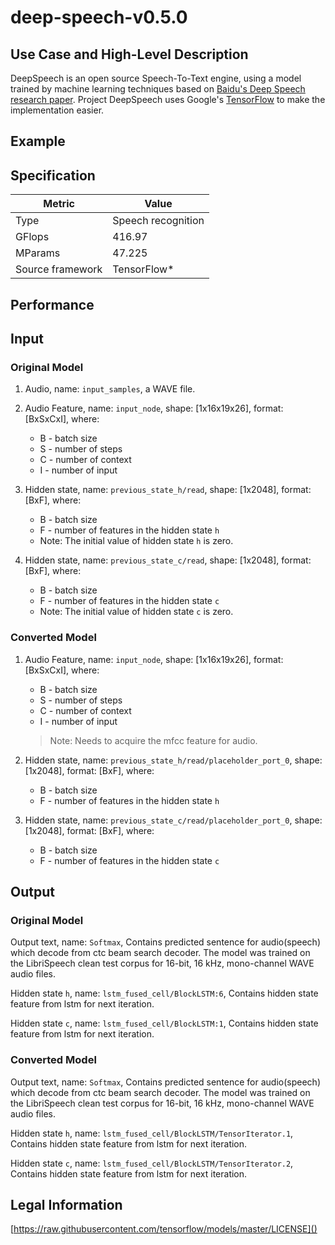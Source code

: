 # deep-speech-v0.5.0

## Use Case and High-Level Description

DeepSpeech is an open source Speech-To-Text engine, using a model trained by machine learning techniques based on [Baidu's Deep Speech research paper](https://arxiv.org/abs/1412.5567). Project DeepSpeech uses Google's [TensorFlow](https://www.tensorflow.org/) to make the implementation easier.

## Example

## Specification

| Metric                          | Value                                     |
|---------------------------------|-------------------------------------------|
| Type                            | Speech recognition                        |
| GFlops                          | 416.97                                    |
| MParams                         | 47.225                                    |
| Source framework                | TensorFlow\*                              |

## Performance

## Input

### Original Model

1. Audio, name: `input_samples`, a WAVE file.
2. Audio Feature, name: `input_node`, shape: [1x16x19x26], format: [BxSxCxI],
   where:

    - B - batch size
    - S - number of steps
    - C - number of context
    - I - number of input
    
3. Hidden state, name: `previous_state_h/read`, shape: [1x2048], format: [BxF],
   where: 
    
    - B - batch size
    - F - number of features in the hidden state `h`
    * Note: The initial value of hidden state `h` is zero.

4. Hidden state, name: `previous_state_c/read`, shape: [1x2048], format: [BxF], 
   where: 
   
    - B - batch size
    - F - number of features in the hidden state `c`
    * Note: The initial value of hidden state `c` is zero.

### Converted Model

1. Audio Feature, name: `input_node`, shape: [1x16x19x26], format: [BxSxCxI],
   where:

    - B - batch size
    - S - number of steps
    - C - number of context
    - I - number of input

    > Note: Needs to acquire the mfcc feature for audio.
    
2. Hidden state, name: `previous_state_h/read/placeholder_port_0`, shape: [1x2048], format: [BxF],
   where: 
    
    - B - batch size
    - F - number of features in the hidden state `h`

3. Hidden state, name: `previous_state_c/read/placeholder_port_0`, shape: [1x2048], format: [BxF], 
   where: 
   
    - B - batch size
    - F - number of features in the hidden state `c`

## Output

### Original Model

Output text, name: `Softmax`, Contains predicted sentence for audio(speech) which decode from ctc beam search decoder. The model was trained on the LibriSpeech clean test corpus for 16-bit, 16 kHz, mono-channel WAVE audio files.

Hidden state `h`, name: `lstm_fused_cell/BlockLSTM:6`, Contains hidden state feature from lstm for next iteration.

Hidden state `c`, name: `lstm_fused_cell/BlockLSTM:1`, Contains hidden state feature from lstm for next iteration.

### Converted Model

Output text, name: `Softmax`, Contains predicted sentence for audio(speech) which decode from ctc beam search decoder. The model was trained on the LibriSpeech clean test corpus for 16-bit, 16 kHz, mono-channel WAVE audio files.

Hidden state `h`, name: `lstm_fused_cell/BlockLSTM/TensorIterator.1`, Contains hidden state feature from lstm for next iteration.

Hidden state `c`, name: `lstm_fused_cell/BlockLSTM/TensorIterator.2`, Contains hidden state feature from lstm for next iteration.

## Legal Information

[https://raw.githubusercontent.com/tensorflow/models/master/LICENSE]()
